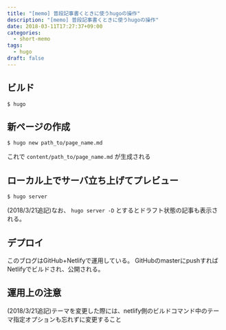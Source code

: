 ```yaml
---
title: "[memo] 普段記事書くときに使うhugoの操作"
description: "[memo] 普段記事書くときに使うhugoの操作"
date: 2018-03-11T17:27:37+09:00
categories:
  - short-memo
tags:
  - hugo
draft: false
---
```


## ビルド

```
$ hugo
```

## 新ページの作成

```
$ hugo new path_to/page_name.md
```

これで `content/path_to/page_name.md` が生成される

## ローカル上でサーバ立ち上げてプレビュー

```
$ hugo server
```

(2018/3/21追記)なお、 `hugo server -D` とするとドラフト状態の記事も表示される。

## デプロイ

このブログはGitHub+Netlifyで運用している。
GitHubのmasterにpushすればNetlifyでビルドされ、公開される。

## 運用上の注意

(2018/3/21追記)テーマを変更した際には、netlify側のビルドコマンド中のテーマ指定オプションも忘れずに変更すること
